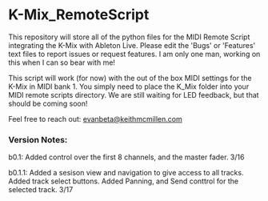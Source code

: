 # K-Mix_RemoteScript
This repository will store all of the python files for the MIDI Remote Script integrating the K-Mix with Ableton Live. Please edit the 'Bugs' or 'Features' text files to report issues or request features. I am only one man, working on this when I can so bear with me! 

This script will work (for now) with the out of the box MIDI settings for the K-Mix in MIDI bank 1. You simply need to place the K_Mix folder into your MIDI remote scripts directory. We are still waiting for LED feedback, but that should be coming soon!

Feel free to reach out: evanbeta@keithmcmillen.com

### Version Notes: 

b0.1: Added control over the first 8 channels, and the master fader. 3/16

b0.1.1: Added a sesison view and navigation to give access to all tracks. Added track select buttons. Added Panning, and Send conttrol for the selected track. 3/17
